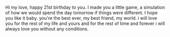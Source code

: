 Hi my love, happy 21st birthday to you. I made you a little game, a simulation of how we would spend the day tomorrow if things were different. I hope you like it baby. you're the best ever, my best friend, my world. i will love you for the rest of my life and yours and for the rest of time and forever i will always love you without any conditions.
